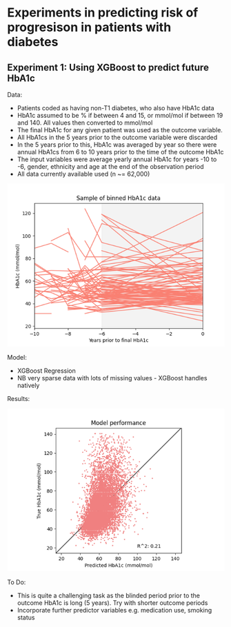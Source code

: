# Experiments in predicting risk of progresison in patients with diabetes

## Experiment 1: Using XGBoost to predict future HbA1c

Data:
- Patients coded as having non-T1 diabetes, who also have HbA1c data
- HbA1c assumed to be % if between 4 and 15, or mmol/mol if between 19 and 140. All values then converted to mmol/mol
- The final HbA1c for any given patient was used as the outcome variable.
- All HbA1cs in the 5 years prior to the outcome variable were discarded
- In the 5 years prior to this, HbA1c was averaged by year so there were annual HbA1cs from 6 to 10 years prior to the time of the outcome HbA1c
- The input variables were average yearly annual HbA1c for years -10 to -6, gender, ethnicity and age at the end of the observation period
- All data currently available used (n ~= 62,000)

![data](figs/01-hba1c-bins.png)

Model:
- XGBoost Regression
- NB very sparse data with lots of missing values - XGBoost handles natively

Results:

![predicted v actual](figs/01-hba1c-predicted-vs-actual.png)

To Do:
- This is quite a challenging task as the blinded period prior to the outcome HbA1c is long (5 years). Try with shorter outcome periods
- Incorporate further predictor variables e.g. medication use, smoking status
